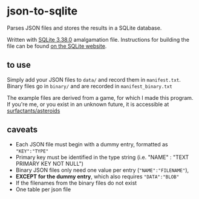 # json-to-sqlite
Parses JSON files and stores the results in a SQLite database.

Written with [SQLite 3.38.0](https://github.com/sqlite/sqlite/releases/tag/version-3.38.0) amalgamation file. Instructions for building the file can be found [on the SQLite website](https://www.sqlite.org/draft/amalgamation.html).

## to use

Simply add your JSON files to `data/` and record them in `manifest.txt`. Binary files go in `binary/` and are recorded in `manifest_binary.txt`

The example files are derived from a game, for which I made this program. If you're me, or you exist in an unknown future, it is accessible at [surfactants/asteroids](https://github.com/surfactants/asteroids)

## caveats

- Each JSON file must begin with a dummy entry, formatted as `"KEY":"TYPE"`
- Primary key must be identified in the type string (i.e. "NAME" : "TEXT PRIMARY KEY NOT NULL")
- Binary JSON files only need one value per entry (`"NAME":"FILENAME"`),
- **EXCEPT for the dummy entry**, which also requires `"DATA":"BLOB"`
- If the filenames from the binary files do not exist
- One table per json file

